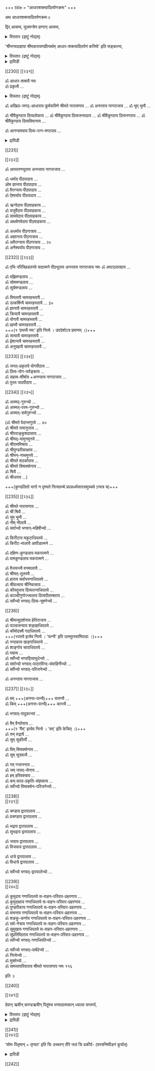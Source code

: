 +++
title = "आधारशक्त्यादितर्पणक्रमः"
+++

अथ आधारशक्त्यादितर्पणक्रमः॥

द्विर् आचम्य,
मूलमन्त्रेण प्राणान् आयम्य,  

<details><summary>विस्तारः (द्रष्टुं नोद्यम्)</summary>

१अत्र 'प्राणानायम्य' इति सामान्यत एव सर्वेष्वपि प्राङ्मुद्रितकोशेषु निर्दिष्टम् । अथापि अयं प्राणायामः मूलमन्त्रेणैव कर्तव्यः इति अस्मदाचार्यपादानां श्रीमदाशयः । तथैव तैः संशोध्य प्रकाशितं च । कुम्भकसमये अष्टाविंशतिवारं मूलमन्त्रम् आवर्त्य कर्तव्योऽयं प्राणायामः । एको वा त्रयो वा यथोपदेशम् ।
</details>



'श्रीभगवदाज्ञया श्रीमन्नारायणप्रीत्यर्थम् आधार-शक्त्यादितर्पणं करिष्ये' इति सङ्कल्प्य,

<details><summary>विस्तारः (द्रष्टुं नोद्यम्)</summary>

यद्यपीमे आधारशक्त्यादयः भगवता भाष्यकारेण नित्यग्रन्थे इज्याप्रकरणे प्रपञ्चिताः, अथापि तच्छिष्यैः वङ्गिवंशेश्वरैः

> तत आधारशक्त्यादीन्  
तर्पयित्वा स्वनामभिः ।  
नमोऽन्तैः प्रणवोपेतैः,  
निपीड्य स्नानशाटिकाम् ।।

इति स्वकारिकासु प्रातस्सन्ध्यानन्तरमेव प्रपञ्चिताः इति तथाऽनुष्ठानम् उपपद्यते ।
</details>


<details><summary>द्राविडी</summary>

மீண்டும் இரண்டு தடவைகள் ஆசமனம் செய்துவிட்டு அஷ்டாக்ஷரம்- த்வயம் சரமல்லோகம்- த்வாதயாக்ஷரம் - விஷ்ணுஷடக்ஷரம், ஸ்ரீந்ருஸிம்ஹாநுஷ்டுப், ஸ்ரீ ஹயக்ரீவ மந்த்ரம், ஸ்ரீஸுதர்பன-கருடமந்த்ரங்கள் இப்படிப் பெரியோர்களிடத்தில் உபதேபத்தின் மூலம் பெற்ற மந்த்ரங்களை ஜபிக்கவும்.
ஆதாரபக்தி முதலியவற்றின் தர்ப்பண முறை பிறகு இரண்டு முறை ஆசமனம் செய்து அஷ்டாக்ஷரத்தினால் ப்ராணாயாமம் செய்ய வேண்டும்.
பழைய பதிப்புக்களிலும் மற்றைய ஆஹ்நிகங்களிலும் ப்ராணாயாமம் செய்து என்று பொதுவாக ப்ராணாயாமம் கூறப்பட்டுள்ளது. அதை அஷ்டாக்ஷரத்தினால் செய்ய வேண்டும் என்பது ஸ்ரீமத் இஞ்சிமேட்டு அழகியசிங்கரின் திருவுள்ளம். அப்படியே அந்தக்காலத்தில் அச்சான பதிப்பில் குறிக்கப்பட்டுள்ளது. ஆக-கும்பக ஸமயத்தில் அதாவது மூச்சையடக்கும் ஸமயத்தில் இருபத்து எட்டுத் தடவைகள் அஷ்டாக்ஷரத்தை ஜபித்துக் கொண்டு இந்த ப்ராணாயாமத்தைச் செய்ய வேண்டும். ஒரு தடவையா மூன்று தடவைகளா என்பது அவரவர்களின் உபதேபப்படித் தெரிந்து கொள்ளவும். எண்ணிக்கை குறிப்பிடாத இடங்களில் ஒரு ப்ராணாயாமம் போதும் என்கிறது பாஸ்த்ரம். இப்படி ப்ராணாயாமம் செய்த பிறகு ,
</details>



[[230]]
[[२३१]]

ॐ आधार-शक्त्यै नमः  
ॐ प्रकृत्यै …

<details><summary>विस्तारः (द्रष्टुं नोद्यम्)</summary>

१. 'प्रकृत्यै नमः' इत्येव सर्वसम्मतः पाठः । नित्यग्रन्थे, प्रपन्नधर्मसारसमुच्चये, अन्येषु च ग्रन्थेषु केषुचिद् एवमेव दृश्यते । अतः मूलपदम् अधिकम् एव ।
</details>


ॐ अखिल-जगद्-आधाराय कूर्मरूपिणे श्रीमते नारायणाय …
ॐ अनन्ताय नागराजाय …
ॐ भूम् भूम्यै …

ॐ श्रीवैकुण्ठाय दिव्यलोकाय …
ॐ श्रीवैकुण्ठाय दिव्यजनपदाय …
ॐ श्रीवैकुण्ठाय दिव्यनगराय …
ॐ श्रीवैकुण्ठाय दिव्यविमानाय …

ॐ आनन्दमयाय दिव्य-रत्न-मण्टपाय …

<details><summary>द्राविडी</summary>

'ஸ்ரீபகவதாஜ்ஞயா ஸ்ரீமந்நாராயணப்ரீத்யர்த்தம் ஆதாரபக்த்யாதி தர்ப்பணம் கரிஷ்யே'
என்று ஸங்கல்பம் செய்து கொண்டு மேலே காட்டப்படும் முறையில் தர்ப்பணம் செய்ய வேண்டும்.
'ஓம் தத் க்ருதஞ்ச கரிஷ்யாமி' என்ற ஸங்கல்பமும், 'பகவாநேவ' என்று தொடங்கிக் கூறப்படும் ஸாத்விகத்யாகமும் உண்டு.
இந்த ஆதார பாக்த்யாதி தர்ப்பணம் பண்ணுவதில் நித்யக்ரந்தம்-வஸிஷ்டஸம்ஹிதை முதலானவைப்ரமாணங்களாகும். ஓம் ஆதாரபக்த்யை ஓம் ப்ரக்ருத்யை
அகிலஜகதாதாராய கூர்மரூபிணே ஸ்ரீமதே நாராயணாய
</details>


[[231]] 

[[२३२]]

ॐ आस्तरणभूताय अनन्ताय नागराजाय …

ॐ धर्माय पीठपादाय  …  
ओम ज्ञानाय पीठपादाय  …  
ॐ वैराग्याय पीठपादाय  …  
ॐ ऐश्वर्याय पीठपादाय  …  

ॐ ऋग्वेदाय पीठवाहकाय  …  
ॐ यजुर्वेदाय पीठवाहकाय  …  
ॐ सामवेदाय पीठवाहकाय  …  
ॐ अथर्वणवेदाय पीठवाहकाय  …  

ॐ अधर्माय पीठगात्राय …  
ॐ अज्ञानाय पीठगात्राय …  
ॐ अवैराग्याय पीठगात्राय …    २०  
ॐ अनैश्वर्याय पीठगात्राय …  

[[232]]
[[२३३]]

ॐ एभिः परिच्छिन्नतनवे सदात्मने पीठभूताय अनन्ताय नागराजाय नमः
ॐ अष्टदलपद्माय …  

ॐ वह्निमण्डलाय …  
ॐ सोममण्डलाय …  
ॐ सूर्यमण्डलाय …  

ॐ विमलायै चामरहस्तायै …  
ॐ उत्कर्षिण्यै चामरहस्तायै …  ३०  
ॐ ज्ञानायै चामरहस्तायै …  
ॐ क्रियायै चामरहस्तायै …  
ॐ योगायै चामरहस्तायै …  
ॐ प्रह्व्यै चामरहस्तायै …  
+++(१ ‘प्रभव्यै नमः' इति नित्ये । उपदेशोऽत्र प्रमाणम् ।)+++  
ॐ सत्यायै चामरहस्तायै …  
ॐ ईशानायै चामरहस्तायै …  
ॐ अनुग्रहायै चामरहस्तायै …  

[[233]]
[[२३४]]


ॐ जगत्-प्रकृतये योगपीठाय …  
ॐ दिव्य-योग-पर्यङ्काय …  
ॐ सहस्र-शीर्षाय +अनन्ताय नागराजाय …  
ॐ पुरतः पादपीठाय …  

[[234]]
[[२३५]]

ॐ अस्मद्-गुरुभ्यो …  
ॐ अस्मत्-परम-गुरुभ्यो …  
ॐ अस्मत्-सर्वगुरुभ्यो …  

(ॐ श्रीमते वेदान्तगुरवे …  ४०  
ॐ श्रीमते रामानुजाय …  
ॐ श्रीपराङ्कुशदासाय …  
ॐ श्रीमद्-यामुनमुनये …  
ॐ श्रीराममिश्राय …  
ॐ श्रीपुण्डरीकाक्षाय …  
ॐ श्रीमन्-नाथमुनये …  
ॐ श्रीमते शठकोपाय …  
ॐ श्रीमते विष्वक्सेनाय …  
ॐ श्रियै …  
ॐ श्रीधराय …)  

+++(कुण्डलितो भागो न दृश्यते नित्यग्रन्थे प्रपन्नधर्मसारसमुच्चये ऽन्यत्र च)+++  

[[235]]
[[२३६]]

ॐ श्रीमते नारायणाय …  
ॐ श्रीं श्रियै …  
ॐ भूम् भूम्यै …  
ॐ नीम् नीलायै …  
ॐ सर्वाभ्यो भगवन्-महिषीभ्यो …  

ॐ किरीटाय मकुटाधिपतये …  
ॐ किरीट-मालायै आपीडात्मने …  

ॐ दक्षिण-कुण्डलाय मकरात्मने …  
ॐ वामकुण्डलाय मकरात्मने …  

ॐ वैजयन्त्यै वनमालायै …    
ॐ श्रीमत्-तुलस्यै …    
ॐ हाराय सर्वाभरणाधिपतये …  
ॐ श्रीवत्साय श्रीनिवासाय …  
ॐ कौस्तुभाय दिव्यरत्नाधिपतये …  
ॐ काञ्चीगुणोज्ज्वलाय दिव्यपीताम्बराय …  
ॐ सर्वेभ्यो भगवद्-दिव्य-भूषणेभ्यो …  

[[236]] 


ॐ श्रीमत्सुदर्शनाय हेतिराजाय …  
ॐ पाञ्चजन्याय शङ्खाधिपतये …  
ॐ कौमोदक्यै गदाधिपतये …   
+++(१पतये इत्येव नित्ये । 'पत्न्यै' इति उत्तमूरस्वामिपादाः ।)+++  
ॐ नन्दकाय खड्गाधिपतये …  
ॐ शार्ङ्गाय चापाधिपतये …   
ॐ पद्माय …  
ॐ सर्वेभ्यो भगवद्दिव्यायुधेभ्यो …   
ॐ सर्वाभ्यो भगवत्-पादारविन्द-संवाहिनीभ्यो …   
ॐ सर्वेभ्यो भगवत्-परिजनेभ्यो  …  

ॐ अनन्ताय नागराजाय …  

[[237]] 
[[२३८]] 

ॐ वम् +++(अनन्त-पत्न्यै)+++ वारुण्यै …   
ॐ किम् +++(अनन्त-पत्न्यै)+++ कान्त्यै …   


ॐ भगवत्-पादुकाभ्यां …  

ॐ वैम् वैनतेयाय …  
+++(१ 'वैम्' इत्येव नित्ये । 'वम्' इति केचित् ।)+++  
ॐ रुम् रुद्रायै …  
ॐ सुम् सुकीर्त्यै …  

ॐ विम् विष्वक्सेनाय …  
ॐ सुम् सूत्रवत्यै …  

ॐ गम् गजाननाय …  
ॐ जम् जयत्-सेनाय …  
ॐ हम् हरिवक्त्राय …  
ॐ कम् काल-प्रकृति-संज्ञकाय …   
ॐ सर्वेभ्यो विष्वक्सेन-परिजनेभ्यो …  

 
[[238]]  
[[२३९]] 

ॐ चण्डाय द्वारपालाय …  
ॐ प्रचण्डाय द्वारपालाय …  

ॐ भद्राय द्वारपालाय …  
ॐ सुभद्राय द्वारपालाय …  

ॐ जयाय द्वारपालाय …  
ॐ विजयाय द्वारपालाय …  

ॐ धात्रे द्वारपालाय …  
ॐ विधात्रे द्वारपालाय …  

ॐ सर्वेभ्यो भगवद्-द्वारपालेभ्यो …  


[[239]]  
[[२४०]] 

ॐ कुमुदाय गणाधिपतये स-वाहन-परिवार-प्रहरणाय …  
ॐ कुमुदाक्षाय गणाधिपतये स-वाहन-परिवार-प्रहरणाय …  
ॐ पुण्डरीकाय गणाधिपतये स-वाहन-परिवार-प्रहरणाय …  
ॐ वामनाय गणाधिपतये स-वाहन-परिवार-प्रहरणाय …  
ॐ शङकु-कर्णाय गणाधिपतये स-वाहन-परिवार-प्रहरणाय …  
ॐ सर्व-नेत्राय गणाधिपतये स-वाहन-परिवार-प्रहरणाय …  
ॐ सुमुखाय गणाधिपतये स-वाहन-परिवार-प्रहरणाय …  
ॐ सुप्रतिष्ठिताय गणाधिपतये स-वाहन-परिवार-प्रहरणाय …  
ॐ सर्वेभ्यो भगवद्-गणाधिपतिभ्यो …  

ॐ सर्वेभ्यो भगवत्-पार्षदेभ्यो …  
ॐ नित्येभ्यो …  
ॐ मुक्तेभ्यो …  
ॐ समस्तपरिवाराय श्रीमते नारायणाय नमः ११६  

इति ॥ 

[[240]] 

[[२४१]] 

देवान् ऋषीन् काण्डऋषीन् पितॄंश्च भगवदात्मकान् ध्यात्वा सन्तर्प्य, 

<details><summary>विस्तारः (द्रष्टुं नोद्यम्)</summary>


१ देवर्षिकाण्डर्षिपितृतर्पणार्थं न पृथक् प्राणायामसङ्कल्पौ कार्यौ । आधारशक्त्यादि-तर्पणं करिष्ये इति पूर्वकृत-सङ्कल्प एव आदिपदेन एतेषामपि ग्रहणेन सङ्कल्पितत्वात् । पृथगनुष्ठानेऽपि न प्रत्यवायः । श्रीमद्-गोपालदेशिकाह्निके तु पृथक सङ्कल्पस्यानुष्ठेयत्वमुक्तम् । 
 
१. ॐ प्रजापतिं काण्डर्षिं तर्पयामि ।  
२. ॐ सोमं काण्डर्षिं तर्पयामि ।  
३. ॐ अग्निं काण्डर्षिं तर्पयामि ।   
४. ॐ विश्वान् देवान् काण्डर्षींस् तर्पयामि ।  
५. ॐ सांहितीर् देवता औपनिषदस् तर्पयामि । 
६. ॐ याज्ञिकीर्देवताः उपनिषदस्तर्पयामि ।  
७. ॐ वारुणीर्देवताः उपनिषदस्तर्पयामि (एतावत्पर्यन्तं ऋषितीर्थेन) ।  
८. ॐ ब्रह्माणं स्वयम्भुवं तर्पयामि । (इति ब्रह्मतीर्थेन)  
९. ॐ सदसस्पतिं तर्पयामि । (इति ऋषितीर्थेन च) तर्पणीयम् । देवतीर्थेनेति कतिचित् प्राज्ञाः । 
</details>


<details><summary>द्राविडी</summary>

இவற்றில் இரண்டாவதாகப் பல கோபங்களிலும் மூலப்ரக்ருத்யை நம: என்றே உள்ளது. ஓதில் மூலபதம் அதிகமாகும். பூர்வர்கள் கொண்ட பாடம் 'ப்ரக்ருத்யை நம:' என்பதே. ஸ்ரீபாஷ்யகாரர் அருளிய நித்யக்ரந்தம், ப்ரபந்நதர்மஸாரஸமுச்சயம் முதலானவற்றிலும் இப்படி மூலபதமின்றியே தான் உள்ளது. ஸ்ரீமத் இஞ்சிமேட்டு அழகியசிங்கரின் திருவுள்ளமுமிப்படியே தான். ஸ்ரீமத் கோபால தேபலிகன் ஆஹ்நிகத்திலும் இவ்வாறே தான் உள்ளது. 

இவ்வாறு “ப்ரஹ்வ்யை " என்ற பாடமே ஸ்ரீமத் கோபால தேபலிகன் ஆஹ்நிகத்திலும் உள்ளது. ஆனால் நித்ய க்ரந்தத்தில் 'பரப்வ்யை " என்றுள்ளது. உபதோப்படி அநுஷ்டிக்கவும். 

'ஓம் ஸ்ரீமதே வேதாந்த குரவே நம:' என்றாரம்பித்து 'ஓம் ஸ்ரீதராய நம:' என்றவரை உள்ள பாகம் நித்யக்ரந்தத்திலும், ப்ரபந்நதர்மஸாரஸமுச்சயத்திலும் ஸ்ரீமத் கோபால தேலிகன் ஆஹ்நிகத்திலும் கிடையாது. ஆகவே இது வளைவு கோடிட்டுக் காட்டப்பட்டுள்ளது. 

முதலிலேயே ஆதார பக்த்யாதி தர்ப்பணம் கரிஷ்யே என்று ஆதிபதம் சேர்த்து ஸங்கல்பித்துக் கொண்டபடியால் அந்த ஆதிபதத்தாலேயே தேவ - ருஷி- காண்டர்ஷி பித்ருக்களுக்கும் க்ரஹணம் ஏற்படுவதால் அதாவது அவர்களைக் குறிப்பிட்டபடியால் மீண்டும் இவர்களின் தர்ப்பணத்திற்காக ப்ராணாயாமம், ஸங்கல்பம் தனியாகச் செய்ய வேண்டுவதில்லை என்று ஸ்ரீமத் அழகியசிங்கர் திருவுள்ளம். ஆகவே ஆஹ்நிகத்திலும் தனியாக ப்ராணாயாம ஸங்கல்பங்கள் சொல்லப்படவில்லை. காண்டர்ஷிகள் ஒன்பதின்மர் ஆவர். 

1. ஓம் ப்ரஜாபதிம் காண்டர்ஷிம் தர்ப்பயாமி | 2. ஓம் ஸோமம் காண்டர்ஷிம் தர்ப்பயாமி | 3. ஓம் அக்நிம் காண்டர்ஷிம் தர்ப்பயாமி | 4. ஓம் விஸ்வாந் தேவாந் காண்டர்ஷீம்ஸ்தர்ப்பயாமி | 5. ஓம் ஸாம்ஹிதீர் தேவதா: உபநிஷதஸ்தர்ப்பயாமி | 

6. ஓம் யாஜ்DWர் தேவதா: உபநிஷதஸ் தர்ப்பயாமி | 7. ஓம் வாருணீர் தேவதா: உபநிஷதஸ் தர்ப்பயாமி | 
(இதுவரை ருஷி தீர்த்தத்தினால்) 8. ஓம் ப்ரஹ்மாணம் ஸ்வயம்புவம் தர்ப்பயாமி | 
(இதை மட்டும் ப்ரஹ்ம தீர்த்தத்தினால்) 9. ஓம் ஸதஸஸ்பதிம் தர்ப்பயாமி 
</details>

[[241]]  
[[२४२]] 

‘सोमः पितृमान् + तृप्यत' इति त्रिः उच्चरन् तीरे जलं त्रिः प्रकीर्य- (वस्त्रनिष्पीडनं कुर्यात्) 

<details><summary>द्राविडी</summary>

(இதை, முன்போலவே ருஷிதீர்த்தத்தினால்) என்ற முறையில் இவர்களை பகவானை ஆத்மாவாகக் கொண்டவர்களாக த்யானித்துத் தர்ப்பிக்க வேண்டும். 

உபாகர்மப்ரகரணத்தில் 'ஸதஸஸ்பதிம் தர்ப்பயாமி' என்பதைத் தேவதீர்த்தத்தினால் தர்ப்பிக்கவும் என்று ஸ்ரீ உ.வே. உத்தமூர் ஸ்வாமியினால் வெளியிடப்பட்ட ஸ்ரீமத் கோபால தோலிகன் ஆஹ்நிக பதிப்பில் உள்ளது. ஆகதேவ-ருஷி-காண்டர்ஷி- பித்ரு தர்ப்பணங்களைச் செய்த பிறகு முன்போல், 

“ஊர்ஜம் வஹந்தீ: அம்ருதம் க்ருதம் பய: கீலாலம் பரிஸ்ருதம் | 
ஸ்வதாஸ்த தர்ப்பயத மே பித்ரூந்"|| என்ற மந்த்ரத்தைச் சொல்லி அஞ்ஜலியினால் ஜலத்தில் மூன்று முறை ப்ரதக்ஷிணமாகச் சுற்றி வலப்புறத்தில் உள்ள தீர்த்தக்கரையை நன்கு அலம்பி (போதித்து) 'த்ருப்யத, த்ருப்யத, த்ருப்யத' என்று மூன்று முறைகள் அஞ்ஜலி தீர்த்தத்தினால் இறைக்கவும். 

இவ்வாறு தேவர்ஷி பித்ரு தர்ப்பணத்தைச் செய்து, ஒரு முறை ஆசமனம் செய்யவும். பிறகு வஸ்த்ரநிஷ்பீடநம். 

இனி வஸ்த்ர நிஷ்பீடனம் செய்யும் முறை தீர்த்தம் இறைத்த கரையை மீண்டும் அலம்பி, கரையில் ஒரு காலும், தீர்த்தத்தில் ஒரு காலுமாக வைத்துக் கொண்டு, அமர்ந்து இருமுறைகள் ஆசமனம் செய்து யஜ்ஞோபவீதத்தை நிவீதமாக (மாலையாக)ச்செய்து கொண்டு ஸ்நாநபாடியின் அரைவஸ்த்ரத்தை நான்காக மடித்து 
</details>


[[242]]